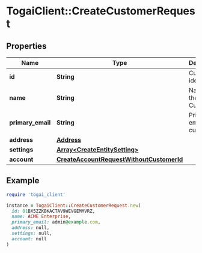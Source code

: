 # TogaiClient::CreateCustomerRequest

## Properties

| Name | Type | Description | Notes |
| ---- | ---- | ----------- | ----- |
| **id** | **String** | Customer identifier |  |
| **name** | **String** | Name of the Customer |  |
| **primary_email** | **String** | Primary email of the customer |  |
| **address** | [**Address**](Address.md) |  |  |
| **settings** | [**Array&lt;CreateEntitySetting&gt;**](CreateEntitySetting.md) |  | [optional] |
| **account** | [**CreateAccountRequestWithoutCustomerId**](CreateAccountRequestWithoutCustomerId.md) |  | [optional] |

## Example

```ruby
require 'togai_client'

instance = TogaiClient::CreateCustomerRequest.new(
  id: 01BX5ZZKBKACTAV9WEVGEMMVRZ,
  name: ACME Enterprise,
  primary_email: admin@example.com,
  address: null,
  settings: null,
  account: null
)
```

